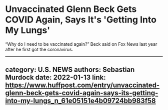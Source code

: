 # Unvaccinated Glenn Beck Gets COVID Again, Says It's 'Getting Into My Lungs'

“Why do I need to be vaccinated again?” Beck said on Fox News last year after he first got the coronavirus.

---
category: U.S. NEWS
authors: Sebastian Murdock
date: 2022-01-13
link: https://www.huffpost.com/entry/unvaccinated-glenn-beck-gets-covid-again-says-its-getting-into-my-lungs_n_61e05151e4b09724bb983f58
---
